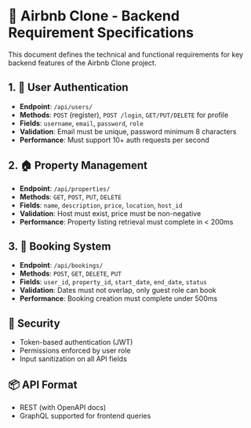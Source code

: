 # 📑 Airbnb Clone - Backend Requirement Specifications

This document defines the technical and functional requirements for key backend features of the Airbnb Clone project.

## 1. 👤 User Authentication
- **Endpoint**: `/api/users/`
- **Methods**: `POST` (register), `POST /login`, `GET/PUT/DELETE` for profile
- **Fields**: `username`, `email`, `password`, `role`
- **Validation**: Email must be unique, password minimum 8 characters
- **Performance**: Must support 10+ auth requests per second

## 2. 🏠 Property Management
- **Endpoint**: `/api/properties/`
- **Methods**: `GET`, `POST`, `PUT`, `DELETE`
- **Fields**: `name`, `description`, `price`, `location`, `host_id`
- **Validation**: Host must exist, price must be non-negative
- **Performance**: Property listing retrieval must complete in < 200ms

## 3. 📅 Booking System
- **Endpoint**: `/api/bookings/`
- **Methods**: `POST`, `GET`, `DELETE`, `PUT`
- **Fields**: `user_id`, `property_id`, `start_date`, `end_date`, `status`
- **Validation**: Dates must not overlap, only guest role can book
- **Performance**: Booking creation must complete under 500ms

## 🔐 Security
- Token-based authentication (JWT)
- Permissions enforced by user role
- Input sanitization on all API fields

## 📦 API Format
- REST (with OpenAPI docs)
- GraphQL supported for frontend queries

